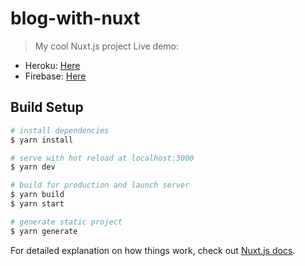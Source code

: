 # blog-with-nuxt

> My cool Nuxt.js project
> Live demo:

- Heroku: [Here](https://blog-nuxt-udemy.herokuapp.com)
- Firebase: [Here](https://nuxt-blog-ce651.firebaseapp.com)

## Build Setup

```bash
# install dependencies
$ yarn install

# serve with hot reload at localhost:3000
$ yarn dev

# build for production and launch server
$ yarn build
$ yarn start

# generate static project
$ yarn generate
```

For detailed explanation on how things work, check out [Nuxt.js docs](https://nuxtjs.org).
